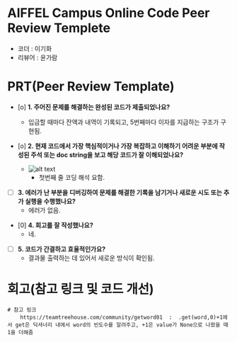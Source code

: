 # AIFFEL Campus Online Code Peer Review Templete
- 코더 : 이기화
- 리뷰어 : 윤가람


# PRT(Peer Review Template)
- [o]  **1. 주어진 문제를 해결하는 완성된 코드가 제출되었나요?**
    - 입금할 때마다 잔액과 내역이 기록되고, 5번째마다 이자를 지급하는 구조가 구현됨.
    
- [o]  **2. 현재 코드에서 가장 핵심적이거나 가장 복잡하고 이해하기 어려운 부분에 작성된 주석 또는 doc string을 보고 해당 코드가 잘 이해되었나요?**
    - ![alt text](image-1.png)
        - 첫번째 줄 코딩 해석 요함.
- [ ]  **3. 에러가 난 부분을 디버깅하여 문제를 해결한 기록을 남기거나 새로운 시도 또는 추가 실행을 수행했나요?**
    - 에러가 없음.

- [0]  **4. 회고를 잘 작성했나요?**
    - 네.
        
- [ ]  **5. 코드가 간결하고 효율적인가요?**
    - 결과물 출력하는 데 있어서 새로운 방식이 확인됨.


# 회고(참고 링크 및 코드 개선)
```
# 참고 링크
    https://teamtreehouse.com/community/getword01  :  .get(word,0)+1에서 get은 딕셔너리 내에서 word의 빈도수를 알려주고, +1은 value가 None으로 나왔을 때 1을 더해줌
```
